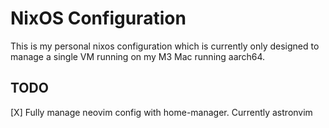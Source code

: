 # NixOS Configuration

This is my personal nixos configuration which is currently only designed to manage a single
VM running on my M3 Mac running aarch64. 

## TODO

[X] Fully manage neovim config with home-manager. Currently astronvim
